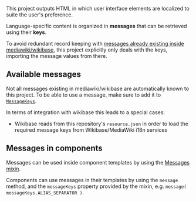 This project outputs HTML in which user interface elements are localized to suite the user's preference.

Language-specific content is organized in **messages** that can be retrieved using their **keys**.

To avoid redundant record keeping with [messages already existing inside mediawiki/wikibase](https://gerrit.wikimedia.org/r/plugins/gitiles/mediawiki/extensions/Wikibase/+/master/repo/i18n/), this project explicitly only deals with the keys, importing the message values from there.

## Available messages

Not all messages existing in mediawiki/wikibase are automatically known to this project. To be able to use a message, make sure to add it to [`MessageKeys`](src/common/MessageKeys.ts).

In terms of integration with wikibase this leads to a special cases:
* Wikibase reads from this repository's `resource.json` in order to load the required message keys from Wikibase/MediaWiki i18n services

## Messages in components

Messages can be used inside component templates by using the [Messages mixin](src/components/mixins/Messages.ts).

Components can use messages in their templates by using the `message` method, and the `messageKeys` property provided by the mixin, e.g. `message( messageKeys.ALIAS_SEPARATOR )`.

